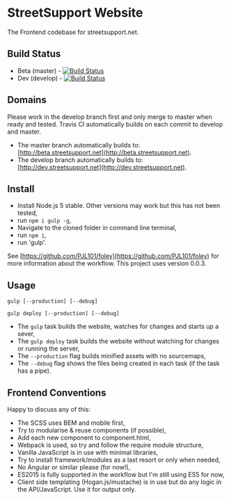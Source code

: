 # StreetSupport Website

The Frontend codebase for streetsupport.net.

## Build Status

* Beta (master) - [![Build Status](https://travis-ci.org/StreetSupport/streetsupport-web.svg?branch=master)](https://travis-ci.org/StreetSupport/streetsupport-web)
* Dev (develop) - [![Build Status](https://travis-ci.org/StreetSupport/streetsupport-web.svg?branch=develop)](https://travis-ci.org/StreetSupport/streetsupport-web)

## Domains

Please work in the develop branch first and only merge to master when ready and tested. Travis CI automatically builds on each commit to develop and master.

* The master branch automatically builds to: [http://beta.streetsupport.net](http://beta.streetsupport.net).
* The develop branch automatically builds to: [http://dev.streetsupport.net](http://dev.streetsupport.net).

## Install

* Install Node.js 5 stable. Other versions may work but this has not been tested,
* run `npm i gulp -g`,
* Navigate to the cloned folder in command line terminal,
* run `npm i`,
* run 'gulp'.

See [https://github.com/PJL101/foley](https://github.com/PJL101/foley) for more information about the workflow. This project uses version 0.0.3.

## Usage

`gulp [--production] [--debug]`

`gulp deploy [--production] [--debug]`

* The `gulp` task builds the website, watches for changes and starts up a sever,
* The `gulp deploy` task builds the website without watching for changes or running the server,
* The `--production` flag builds minified assets with no sourcemaps,
* The `--debug` flag shows the files being created in each task (if the task has a pipe).

## Frontend Conventions

Happy to discuss any of this:

* The SCSS uses BEM and mobile first,
* Try to modularise & reuse components (if possible),
* Add each new component to component.html,
* Webpack is used, so try and follow the require module structure,
* Vanilla JavaScript is in use with minimal libraries,
* Try to install framework/modules as a last resort or only when needed,
* No Angular or similar please (for now!),
* ES2015 is fully supported in the workflow but I'm still using ES5 for now,
* Client side templating (Hogan.js/mustache) is in use but do any logic in the API/JavaScript. Use it for output only.
